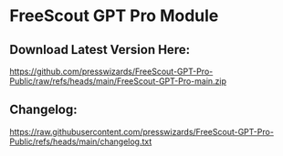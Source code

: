 # FreeScout GPT Pro Module

## Download Latest Version Here:
https://github.com/presswizards/FreeScout-GPT-Pro-Public/raw/refs/heads/main/FreeScout-GPT-Pro-main.zip

## Changelog:
https://raw.githubusercontent.com/presswizards/FreeScout-GPT-Pro-Public/refs/heads/main/changelog.txt
